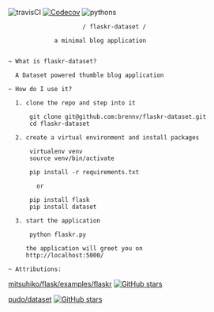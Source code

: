 ![travisCI](https://travis-ci.org/brennv/flaskr-dataset.svg) [![Codecov](https://img.shields.io/codecov/c/github/brennv/flaskr-dataset.svg)](https://codecov.io/github/brennv/flaskr-dataset?branch=master)
 ![pythons](https://img.shields.io/badge/python-2.7%2C%203.3%2C%203.4%2C%203.5%2C%203.5--dev-blue.svg)

                         / flaskr-dataset /

                 a minimal blog application


    ~ What is flaskr-dataset?

      A Dataset powered thumble blog application

    ~ How do I use it?

      1. clone the repo and step into it

          git clone git@github.com:brennv/flaskr-dataset.git
          cd flaskr-dataset

      2. create a virtual environment and install packages

          virtualenv venv
          source venv/bin/activate

          pip install -r requirements.txt

            or

          pip install flask
          pip install dataset

      3. start the application

          python flaskr.py

         the application will greet you on
         http://localhost:5000/

    ~ Attributions:

[mitsuhiko/flask/examples/flaskr](https://github.com/mitsuhiko/flask/tree/master/examples/flaskr/) [![GitHub stars](https://img.shields.io/github/stars/mitsuhiko/flask.svg?style=social&label=Star)](https://github.com/mitsuhiko/flask)

[pudo/dataset](https://github.com/pudo/dataset) [![GitHub stars](https://img.shields.io/github/stars/pudo/dataset.svg?style=social&label=Star)](https://github.com/pudo/dataset)
